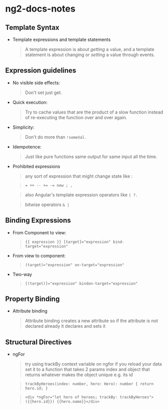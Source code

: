 # ng2-docs-notes
## Template Syntax
* Template expressions and template statements

   > A template expression is about *getting* a value, and a template statement is about changing or *setting* a value through events.

## Expression guidelines

* No visible side effects: 
    > Don't set just get.

* Quick execution: 
    > Try to cache values that are the product of a slow function instead of re-executing the function over and over again.

* Simplicity: 
    > Don't do more than `!someVal`.

* Idempotence:
    > Just like pure functions same output for same input all the time.

* Prohibited expressions
    > any sort of expression that might change state like : 
    
    > ```= ++ -- += -= new ; ,```
    
    > also Angular's template expression operators like `| ?.`

    > bitwise operators `& |`

## Binding Expressions
* From Component to view:
    
     > `{{ expression }} [target]="expression" bind-target="expression"`

* From view to component:
    > `(target)="expression" on-target="expression"`

* Two-way
    > `[(target)]="expression" bindon-target="expression"`

## Property Binding
* Attribute binding
    
    > Attribute binding creates a new attribute so if the attribute is not declared already it declares and sets it

## Structural Directives
* ngFor

    > try using trackBy context variable on ngfor if you reload your data set it to a function that takes 2 params index and object that returns whatever makes the object unique e.g. its id

    > `trackByHeroes(index: number, hero: Hero): number { return hero.id; }`

    > ```<div *ngFor="let hero of heroes; trackBy: trackByHeroes">({{hero.id}}) {{hero.name}}</div>```